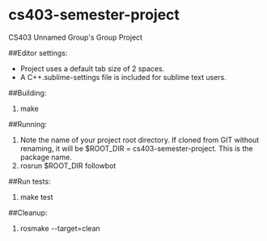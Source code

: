# cs403-semester-project
CS403 Unnamed Group's Group Project


##Editor settings:
- Project uses a default tab size of 2 spaces.
- A C++.sublime-settings file is included for sublime text users.

##Building:
1. make

##Running:
1. Note the name of your project root directory. If cloned from GIT without renaming,
   it will be $ROOT_DIR = cs403-semester-project. This is the package name.
2. rosrun $ROOT_DIR followbot

##Run tests:
1. make test

##Cleanup:
1. rosmake --target=clean